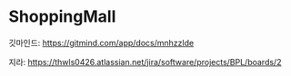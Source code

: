 # ShoppingMall


깃마인드: https://gitmind.com/app/docs/mnhzzlde

지라: https://thwls0426.atlassian.net/jira/software/projects/BPL/boards/2
